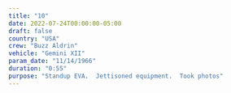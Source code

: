 ```yaml
---
title: "10"
date: 2022-07-24T00:00:00-05:00
draft: false
country: "USA"
crew: "Buzz Aldrin"
vehicle: "Gemini XII"
param_date: "11/14/1966"
duration: "0:55"
purpose: "Standup EVA.  Jettisoned equipment.  Took photos"
---
```

